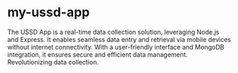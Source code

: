 # my-ussd-app
The USSD App is a real-time data collection solution, leveraging Node.js and Express. It enables seamless data entry and retrieval via mobile devices without internet connectivity. With a user-friendly interface and MongoDB integration, it ensures secure and efficient data management. Revolutionizing data collection.
